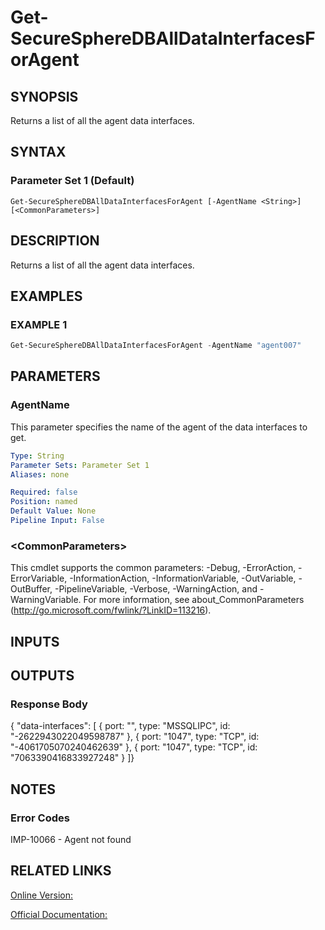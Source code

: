 ﻿# Get-SecureSphereDBAllDataInterfacesForAgent

## SYNOPSIS
Returns a list of all the agent data interfaces.

## SYNTAX

### Parameter Set 1 (Default)
```
Get-SecureSphereDBAllDataInterfacesForAgent [-AgentName <String>] [<CommonParameters>]
```

## DESCRIPTION
Returns a list of all the agent data interfaces.

## EXAMPLES

### EXAMPLE 1

```powershell
Get-SecureSphereDBAllDataInterfacesForAgent -AgentName "agent007"
```

## PARAMETERS

### AgentName
This parameter specifies the name of the agent of the data interfaces to get.

```yaml
Type: String
Parameter Sets: Parameter Set 1
Aliases: none

Required: false
Position: named
Default Value: None
Pipeline Input: False
```

### \<CommonParameters\>
This cmdlet supports the common parameters: -Debug, -ErrorAction, -ErrorVariable, -InformationAction, -InformationVariable, -OutVariable, -OutBuffer, -PipelineVariable, -Verbose, -WarningAction, and -WarningVariable. For more information, see about_CommonParameters (http://go.microsoft.com/fwlink/?LinkID=113216).

## INPUTS

## OUTPUTS

### Response Body
{
"data-interfaces": [
{ port: "",
type: "MSSQLIPC",
id: "-2622943022049598787" },
{ port: "1047",
type: "TCP",
id: "-4061705070240462639" },
{ port: "1047",
type: "TCP",
id: "7063390416833927248" }
]}

## NOTES

### Error Codes
IMP-10066 - Agent not found

## RELATED LINKS

[Online Version:](https://github.com/akshinmustafayev/Documentation/MD)

[Official Documentation:](https://docs.imperva.com/bundle/v13.6-api-reference-guide/page/77726.htm)



